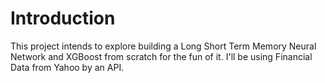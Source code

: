 # Introduction 

This project intends to explore building a Long Short Term Memory Neural Network and XGBoost from scratch for the fun of it. I'll be using Financial Data from Yahoo by an API.
